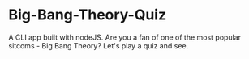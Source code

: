 # Big-Bang-Theory-Quiz
A CLI app built with nodeJS. Are you a fan of one of the most popular sitcoms - Big Bang Theory? Let's play a quiz and see.
